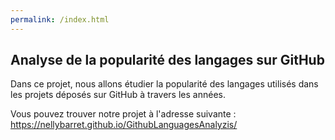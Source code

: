 ```yaml
---
permalink: /index.html
---
```


## Analyse de la popularité des langages sur GitHub

Dans ce projet, nous allons étudier la popularité des langages utilisés dans les projets déposés sur GitHub à travers les années. 

Vous pouvez trouver notre projet à l'adresse suivante : https://nellybarret.github.io/GithubLanguagesAnalyzis/
